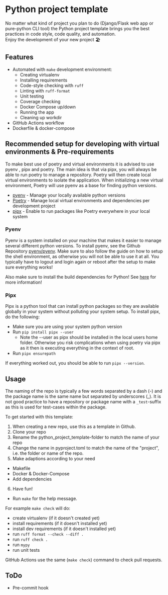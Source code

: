 # Python project template
No matter what kind of project you plan to do (Django/Flask web app or pure-python CLI tool) the Python project template brings you the best practices in code style, code quality, and automation.  
Enjoy the development of your new project :beach_umbrella:

## Features
* Automated with `make` development environment:
  * Creating virtualenv
  * Installing requirements
  * Code-style checking with `ruff`
  * Linting with `ruff-format`
  * Unit testing
  * Coverage checking
  * Docker Compose up/down
  * Running the app  
  * Cleaning up workdir
* GitHub Actions workflow
* Dockerfile & docker-compose

## Recommended setup for developing with virtual environments & Pre-requirements
To make best use of poetry and virtual environments it is advised to use pyenv , pipx and poetry. The main idea is that via pipx, you will always be able to run poetry to manage a repository. Poetry will then create local virtual environments to isolate the application. When initializing a new virtual environment, Poetry will use pyenv as a base for finding python versions.

- [pyenv](https://github.com/pyenv/pyenv) - Manage your locally available python versions
- [Poetry](https://github.com/python-poetry/poetry) - Manage local virtual environments and dependencies per development project
- [pipx](https://github.com/pypa/pipx) - Enable to run packages like Poetry everywhere in your local system

### Pyenv
Pyenv is a system installed on your machine that makes it easier to manage several different python versions. To install pyenv, see the Github Repository [pyenv/pyenv](https://github.com/pyenv/pyenv?tab=readme-ov-file#installation). Make sure to also follow the guide on how to setup the shell environment, as otherwise you will not be able to use it at all. You typically have to logout and login again or reboot after the setup to make sure everything works!

Also make sure to install the build dependencies for Python! See [here](https://github.com/pyenv/pyenv/wiki#suggested-build-environment) for more information!

### Pipx
Pipx is a python tool that can install python packages so they are available globally in your system without polluting your system setup. To install pipx, do the following:
- Make sure you are using your system python version
- Run `pip install pipx --user`
  - Note the --user as pipx should be installed in the local users home folder. Otherwise you risk complications when using poetry via pipx as it then is executing everything in the context of root.
- Run `pipx ensurepath`

If everything worked out, you should be able to run `pipx --version`.

## Usage
The naming of the repo is typically a few words separated by a dash (-) and the package name is the same name but separated by underscores (_). It is not good practice to have a repository or package name with a `_test`-suffix as this is used for test-cases within the package.

To get started with this template:
1. When creating a new repo, use this as a template in Github.
2. Clone your repo
3. Rename the python_project_template-folder to match the name of your repo
4. Change the name in pyproject.toml to match the name of the "project", i.e. the folder or name of the repo.
5. Make adaptions according to your need
  - Makefile
  - Docker & Docker-Compose
  - Add dependencies
6. Have fun!

* Run `make` for the help message.

For example `make check` will do:
* create virtualenv (if it doesn't created yet)
* install requirements (if it doesn't installed yet)
* install dev requirements (if it doesn't installed yet)
* run `ruff format --check --diff .`
* run `ruff check .`
* run `mypy`
* run unit tests

GitHub Actions use the same (`make check`) command to check pull requests.

## ToDo

* Pre-commit hook
